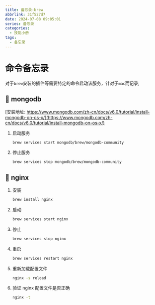```yaml
---
title: 备忘录-brew
abbrlink: 31f527d7
date: 2024-07-08 09:05:01
series: 备忘录
categories:
  - 技能小册
tags:
  - 备忘录
---
```


# 命令备忘录

对于`brew`安装的插件等需要特定的命令启动该服务，针对于`mac`而记录;

## 🪫 mongodb

[安装地址: https://www.mongodb.com/zh-cn/docs/v6.0/tutorial/install-mongodb-on-os-x/](https://www.mongodb.com/zh-cn/docs/v6.0/tutorial/install-mongodb-on-os-x/)

1. 启动服务
   ```bash
   brew services start mongodb/brew/mongodb-community
   ```
2. 停止服务
   ```bash
   brew services stop mongodb/brew/mongodb-community
   ```

## 🪫 nginx

1. 安装
   ```bash
   brew install nginx
   ```
2. 启动

   ```bash
   brew services start nginx
   ```

3. 停止

   ```bash
   brew services stop nginx
   ```

4. 重启

   ```bash
   brew services restart nginx
   ```

5. 重新加载配置文件

   ```bash
   nginx -s reload
   ```

6. 验证 nginx 配置文件是否正确

   ```bash
   nginx -t
   ```
